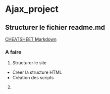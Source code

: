 # Ajax_project

## Structurer le fichier readme.md
[CHEATSHEET Markdown](https://github.com/adam-p/markdown-here/wiki/Markdown-Cheatsheet)

### A faire
1. Structurer le site 
* Creer la structure HTML
* Création des scripts

2.